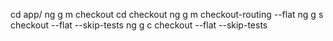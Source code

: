  cd app/
 ng g m checkout
 cd checkout
 ng g m checkout-routing --flat
 ng g s checkout --flat --skip-tests
 ng g c checkout --flat --skip-tests